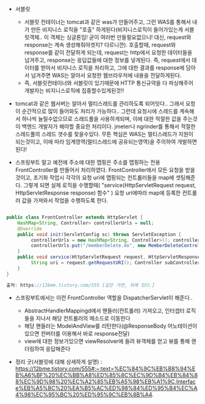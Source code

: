 - 서블릿
	- 서블릿 컨테이너는 tomcat과 같은 was가 만들어주고, 그런 WAS를 통해서 내가 만든 비지니스 로직을 "호출" 하게된다(비지니스로직이 들어가있는게 서블릿객체.. 이 객체는 싱글톤임! 굳이 여러번 만들필요없으니! 대신, request와 response는 계속 생성해줘야겟지? 다르니깐). 호출할때, request와 response를 같이 전달하게 되는데, request는 http에서 요청한 데이터들을 넘겨주고, response는 응답값들에 대한 정보를 넣게된다. 즉, request에서 데이터를 받아서 비지니스 로직을 처리하고, 그에 대한 결과를 response에 담아서 넘겨주면 WAS는 알아서 요청한 웹브라우저에 내용을 전달하게된다.
	- 즉, 서블릿컨테이너와 서블릿이 있기때문에 HTTP 통신규약을 다 파싱해주어 개발자는 비지니스로직에 집중할수있게된것!!
	
- tomcat과 같은 웹서버는 알아서 멀티스레드를 관리하도록 되어잇다.. 그래서 요청이 순간적으로 많이 들어와도 처리가 가능하다.. 그런데 요청시에 스레드를 계속해서 하나씩 늘릴수없으므로 스레드풀을 사용하게되며, 이에 대한 적절한 값을 주는것이 백엔드 개발자가 해야할 중요한 처리이다. jmeter나 ngrinder를 통해서 적절한 스레드풀의 스레드 갯수를 찾을수있다. 무튼 핵심은 WAS는 멀티스레드가 지원이 되는것이고, 이에 따라 임계영역(멀티스레드에 공유되는영역)을 주의하여 개발하면된다!

- 스프링부트 말고 예전에 주소에 대한 맵핑은 주소를 맵핑하는 전용 FrontController를 만들어서 처리하였다. FrontController에서 모든 요청을 받을것이고, 초기화 작업시 각각의 요청 uri에 맵핑되는 컨트롤러들을 map에 셋팅해준다. 그렇게 되면 실제 로직을 수행할때( "service(HttpServletRequest request, HttpServletResponse response) 함수" ) 요청 uri에따라 map에 등록한 컨트롤러 값을 가져와서 작업을 수행하도록 한다.
  
```java

public class FrontController extends HttpServlet { 
	HashMap<String, Controller> controllerUrls = null; 
	@Override 
	public void init(ServletConfig sc) throws ServletException {
		 controllerUrls = new HashMap<String, Controller>(); controllerUrls.put("/memberInsert.do", new MemberInterController()); 
		 controllerUrls.put("/memberDelete.do", new MemberDeleteController()); 
	}
	public void service(HttpServletRequest request, HttpServletResponse response) {
		 String uri = request.getRequestURI(); Controller subController = controllerUrls.get(uri); subController.execute(request, response); 
	} 
}

출처: https://12bme.tistory.com/555 [길은 가면, 뒤에 있다.]

```

- 스프링부트에서는 이런 FrontController 역할을 DispatcherServlet이 해준다..
  - AbstractHandlerMappingd에서 핸들러(컨트롤러) 가져오고, 인터셉터 로직들을 지나서 해당 컨트롤러의 메소드로 이동한다
  - 해당 핸들러는 ModelAndView를 리턴한다(@ResponseBody 어노테이션이있으면 컨버터를 이용해서 바로 response전달)
  - view에 대한 정보가있으면 viewResolver에 들려 뷰객체를 얻고 뷰를 통해 렌더링하여 응답해준다


- 정리 굿(서블릿에 대해 상세하게 설명) : https://12bme.tistory.com/555#:~:text=%EC%84%9C%EB%B8%94%EB%A6%BF%20%EC%BB%A8%ED%85%8C%EC%9D%B4%EB%84%88%EC%9D%98%20%EC%A2%85%EB%A5%98%EB%A1%9C,Interface%EB%A5%BC%20%EA%B5%AC%ED%98%84%ED%95%B4%EC%A4%98%EC%95%BC%20%ED%95%9C%EB%8B%A4.

